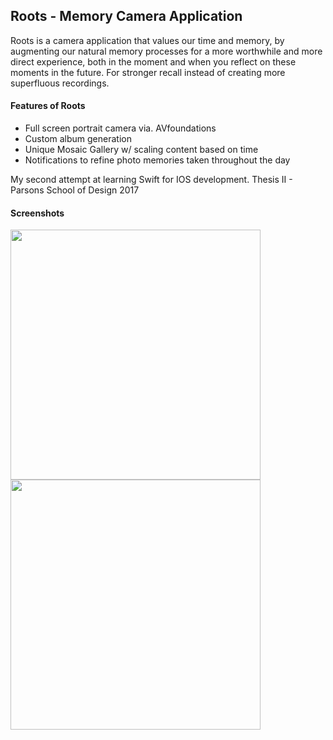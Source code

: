 ## Roots - Memory Camera Application

Roots is a camera application that values our time and memory, by augmenting our natural memory processes for a more worthwhile and more direct experience, both in the moment and when you reflect on these moments in the future. For stronger recall instead of creating more superfluous recordings.	

#### Features of Roots

- Full screen portrait camera via. AVfoundations
- Custom album generation
- Unique Mosaic Gallery w/ scaling content based on time
- Notifications to refine photo memories taken throughout the day

My second attempt at learning Swift for IOS development. Thesis II - Parsons School of Design 2017



#### Screenshots

<img src="/Users/davidutt/Desktop/note.png" height="400px">

<img src="/Users/davidutt/Desktop/camera.png" height="400px">